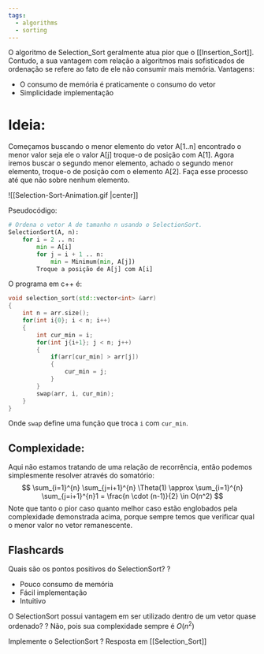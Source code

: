 ```yaml
---
tags:
  - algorithms
  - sorting
---
```

O algoritmo de Selection_Sort geralmente atua pior que o [[Insertion_Sort]]. Contudo, a sua vantagem com relação a algoritmos mais sofisticados de ordenação se refere ao fato de ele não consumir mais memória. 
Vantagens:
- O consumo de memória é praticamente o consumo do vetor
- Simplicidade implementação

# Ideia:
Começamos buscando o menor elemento do vetor A[1..n] encontrado o menor valor seja ele o valor A[j] troque-o de posição com A[1]. Agora iremos buscar o segundo menor elemento, achado o segundo menor elemento, troque-o de posição com o elemento A[2]. Faça esse processo até que não sobre nenhum elemento.

![[Selection-Sort-Animation.gif |center]]

Pseudocódigo:
```python
# Ordena o vetor A de tamanho n usando o SelectionSort.
SelectionSort(A, n):
	for i = 2 .. n:
		min = A[i]	
		for j = i + 1 .. n:
			min = Minimum(min, A[j])
		Troque a posição de A[j] com A[i]
```

O programa em c++ é:
```cpp
void selection_sort(std::vector<int> &arr)
{
    int n = arr.size();
    for(int i{0}; i < n; i++)
    {
        int cur_min = i;
        for(int j{i+1}; j < n; j++)
        {
            if(arr[cur_min] > arr[j])
            {
                cur_min = j;
            }
        }
        swap(arr, i, cur_min); 
    }
}
```
Onde $\texttt{swap}$ define uma função que troca $\texttt{i}$ com $\texttt{cur\_min}$.

## Complexidade:
Aqui não estamos tratando de uma relação de recorrência, então podemos simplesmente resolver através do somatório:
$$
\sum_{i=1}^{n} \sum_{j=i+1}^{n} \Theta(1) \approx \sum_{i=1}^{n} \sum_{j=i+1}^{n}1 = \frac{n \cdot (n-1)}{2} \in O(n^2)
$$
Note que tanto o pior caso quanto melhor caso estão englobados pela complexidade demonstrada acima, porque sempre temos que verificar qual o menor valor no vetor remanescente.

## Flashcards
Quais são os pontos positivos do SelectionSort?
?
- Pouco consumo de memória
- Fácil implementação
- Intuitivo

O SelectionSort possui vantagem em ser utilizado dentro de um vetor quase ordenado?
?
Não, pois sua complexidade sempre é $O(n^2)$

Implemente o SelectionSort
?
Resposta em [[Selection_Sort]]
